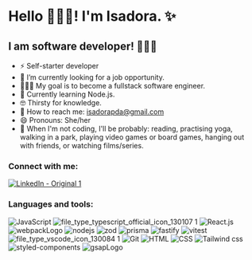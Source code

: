 # Hello 🙋🏽‍♀️! I'm Isadora. ✨

## I am software developer! 👩🏽‍💻


- ⚡️ Self-starter developer
- 🚀 I’m currently looking for a job opportunity.
- 👩🏽‍💻 My goal is to become a fullstack software engineer.
- 👾 Currently learning Node.js.
- 🤓 Thirsty for knowledge.
- 📧 How to reach me: isadorapda@gmail.com
- 😄 Pronouns: She/her
- 📴 When I'm not coding, I'll be probably: reading, practising yoga, walking in a park, playing video games or board games, hanging out with friends, or watching films/series.


### Connect with me:

[![LinkedIn - Original 1](https://user-images.githubusercontent.com/107930022/194300471-7b6af436-fbb7-4dbf-a04b-8b33c73cead2.svg)](https://www.linkedin.com/in/isadora-pilau-de-almeida-412359b0/)


### Languages and tools:


![JavaScript](https://user-images.githubusercontent.com/107930022/194300132-bee9baad-9ba0-417a-8414-71e48f48721e.svg)
![file_type_typescript_official_icon_130107 1](https://user-images.githubusercontent.com/107930022/194300231-b1369b81-5a0d-4ad6-9d7f-2da486b8ee7b.svg)
![React.js](https://user-images.githubusercontent.com/107930022/194299715-fca16b50-d739-4f8a-aaa3-2a95dc5a28cd.svg)
![webpackLogo](https://github.com/isadorapda/isadorapda/assets/107930022/d2f2a378-a561-49a4-ad69-af80f369594f)
![nodejs](https://github.com/isadorapda/isadorapda/assets/107930022/2e5d1742-ff2e-4524-ad36-d76ad10f357d)
![zod](https://github.com/isadorapda/isadorapda/assets/107930022/da45ef90-b060-4eeb-99d1-c866a5f7ec9d)
![prisma](https://github.com/isadorapda/isadorapda/assets/107930022/7b852781-18f2-4cfe-9887-58daf7483f66)
![fastify](https://github.com/isadorapda/isadorapda/assets/107930022/1c9704e1-6573-4d83-84af-aa6806eef7f5)
![vitest](https://github.com/isadorapda/isadorapda/assets/107930022/274eba33-bc1c-4dd6-8437-e29af8eb2c90)
![file_type_vscode_icon_130084 1](https://user-images.githubusercontent.com/107930022/194299984-e986a0b4-3520-4ce1-b7fe-ab88d0256baf.svg)
![Git](https://user-images.githubusercontent.com/107930022/194300062-1156ced3-6f35-4300-b3f7-c204c4a41d78.svg)
![HTML](https://user-images.githubusercontent.com/107930022/194300296-f9bdba7e-69ff-46c7-9f2e-1580145076a7.svg)
![CSS](https://user-images.githubusercontent.com/107930022/194299854-6d8be348-2f82-4864-9371-9403c61d67c1.svg)
![Tailwind css](https://user-images.githubusercontent.com/107930022/210576081-b9ad89e4-6aa1-423a-8afb-fb87acd92aee.svg)
![styled-components](https://user-images.githubusercontent.com/107930022/194299503-47152a32-601f-4268-aeee-8304d42e3f82.svg)
![gsapLogo](https://github.com/isadorapda/isadorapda/assets/107930022/22f0d1f7-80ae-44e1-a1a1-c5b9e414155f)



